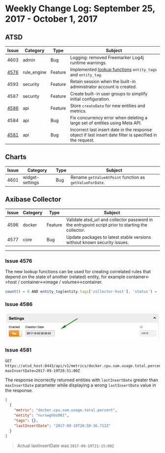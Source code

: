 Weekly Change Log: September 25, 2017 - October 1, 2017
==================================================

## ATSD

| Issue| Category    | Type    | Subject              |
|------|-------------|---------|----------------------|
| 4603 | admin | Bug | Logging: removed Freemarker Log4j runtime warnings.  |
| [4576](#issue-4576) | rule_engine | Feature | Implemented [lookup functions](../../rule-engine/functions.md#entity-tag-functions) `entity_tags` and `entity_tag`.  |
| 4593 | security | Feature | Retain session when the built-in administrator account is created. |
| 4587 | security | Feature | Create built-in user groups to simplify initial configuration. |
| [4586](#issue-4586) | api | Feature | Store `createDate` for new entities and metrics. |
| 4584 | api | Bug | Fix concurrency error when deleting a large set of entities using Meta API. |
| [4581](#issue-4581) | api | Bug | Incorrect last insert date in the response object if last insert date filter is specified in the request. |

## Charts

| Issue| Category    | Type    | Subject              |
|------|-------------|---------|----------------------|
| 4601 | widget-settings | Bug | Rename `getValueAtPoint` function as `getValueForDate`. |

## Axibase Collector

| Issue| Category    | Type    | Subject              |
|------|-------------|---------|----------------------|
| 4596 | docker | Feature | Validate atsd_url and collector password in the entrypoint script prior to starting the collector. |
| 4577 | core | Bug | Update packages to latest stable versions without known security issues. |

---

### Issue 4576

The new lookup functions can be used for creating correlated rules that depend on the state of another (related) entity, for example container<->host / container<->image / volume<->container.


```javascript
count() = 0 AND entity_tag(entity.tags['collector-host'], 'status') = 'running'
```

### Issue 4586

![](Images/entity_created_date.png)

### Issue 4581

```ls
GET https://atsd_host:8443/api/v1/metrics/docker.cpu.sum.usage.total.percent/series?maxInsertDate=2017-09-19T20:51:00Z
```

The response incorrectly returned entities with `lastInsertDate` greater than `maxInsertDate` parameter while displaying a wrong `lastInsertDate` value in the response.

```json
[
  {
    "metric": "docker.cpu.sum.usage.total.percent",
    "entity": "nurswghbs001",
    "tags": {},
    "lastInsertDate": "2017-09-19T20:50:36.712Z"
  }
]
```

> Actual lastInsertDate was `2017-09-19T21:15:00Z`
